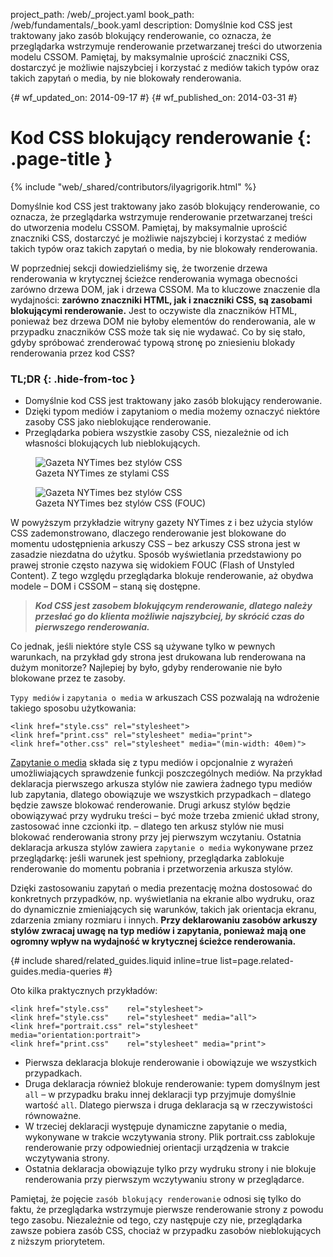project_path: /web/_project.yaml
book_path: /web/fundamentals/_book.yaml
description: Domyślnie kod CSS jest traktowany jako zasób blokujący renderowanie, co oznacza, że przeglądarka wstrzymuje renderowanie przetwarzanej treści do utworzenia modelu CSSOM. Pamiętaj, by maksymalnie uprościć znaczniki CSS, dostarczyć je możliwie najszybciej i korzystać z mediów takich typów oraz takich zapytań o media, by nie blokowały renderowania.


{# wf_updated_on: 2014-09-17 #}
{# wf_published_on: 2014-03-31 #}

# Kod CSS blokujący renderowanie {: .page-title }

{% include "web/_shared/contributors/ilyagrigorik.html" %}


Domyślnie kod CSS jest traktowany jako zasób blokujący renderowanie, co oznacza, że przeglądarka wstrzymuje renderowanie przetwarzanej treści do utworzenia modelu CSSOM. Pamiętaj, by maksymalnie uprościć znaczniki CSS, dostarczyć je możliwie najszybciej i korzystać z mediów takich typów oraz takich zapytań o media, by nie blokowały renderowania.



W poprzedniej sekcji dowiedzieliśmy się, że tworzenie drzewa renderowania w krytycznej ścieżce renderowania wymaga obecności zarówno drzewa DOM, jak i drzewa CSSOM. Ma to kluczowe znaczenie dla wydajności: **zarówno znaczniki HTML, jak i znaczniki CSS, są zasobami blokującymi renderowanie.** Jest to oczywiste dla znaczników HTML, ponieważ bez drzewa DOM nie byłoby elementów do renderowania, ale w przypadku znaczników CSS może tak się nie wydawać. Co by się stało, gdyby spróbować zrenderować typową stronę po zniesieniu blokady renderowania przez kod CSS?

### TL;DR {: .hide-from-toc }
- Domyślnie kod CSS jest traktowany jako zasób blokujący renderowanie.
- Dzięki typom mediów i zapytaniom o media możemy oznaczyć niektóre zasoby CSS jako nieblokujące renderowanie.
- Przeglądarka pobiera wszystkie zasoby CSS, niezależnie od ich własności blokujących lub nieblokujących.


<figure class="attempt-left">
  <img class="center" src="images/nytimes-css-device.png" alt="Gazeta NYTimes bez stylów CSS">
  <figcaption>Gazeta NYTimes ze stylami CSS</figcaption>
</figure>
<figure class="attempt-right">
  <img src="images/nytimes-nocss-device.png" alt="Gazeta NYTimes bez stylów CSS">
  <figcaption>Gazeta NYTimes bez stylów CSS (FOUC)</figcaption>
</figure>
<div class="clearfix"></div>

W powyższym przykładzie witryny gazety NYTimes z i bez użycia stylów CSS zademonstrowano, dlaczego renderowanie jest blokowane do momentu udostępnienia arkuszy CSS &ndash; bez arkuszy CSS strona jest w zasadzie niezdatna do użytku. Sposób wyświetlania przedstawiony po prawej stronie często nazywa się widokiem FOUC (Flash of Unstyled Content). Z tego względu przeglądarka blokuje renderowanie, aż obydwa modele &ndash; DOM i CSSOM &ndash; staną się dostępne.

> **_Kod CSS jest zasobem blokującym renderowanie, dlatego należy przesłać go do klienta możliwie najszybciej, by skrócić czas do pierwszego renderowania._**

Co jednak, jeśli niektóre style CSS są używane tylko w pewnych warunkach, na przykład gdy strona jest drukowana lub renderowana na dużym monitorze? Najlepiej by było, gdyby renderowanie nie było blokowane przez te zasoby.

`Typy mediów` i `zapytania o media` w arkuszach CSS pozwalają na wdrożenie takiego sposobu użytkowania:


    <link href="style.css" rel="stylesheet">
    <link href="print.css" rel="stylesheet" media="print">
    <link href="other.css" rel="stylesheet" media="(min-width: 40em)">
    

[Zapytanie o media](/web/fundamentals/design-and-ux/responsive/#use-media-queries) składa się z typu mediów i opcjonalnie z wyrażeń umożliwiających sprawdzenie funkcji poszczególnych mediów. Na przykład deklaracja pierwszego arkusza stylów nie zawiera żadnego typu mediów lub zapytania, dlatego obowiązuje we wszystkich przypadkach &ndash; dlatego będzie zawsze blokować renderowanie. Drugi arkusz stylów będzie obowiązywać przy wydruku treści &ndash; być może trzeba zmienić układ strony, zastosować inne czcionki itp. &ndash; dlatego ten arkusz stylów nie musi blokować renderowania strony przy jej pierwszym wczytaniu. Ostatnia deklaracja arkusza stylów zawiera `zapytanie o media` wykonywane przez przeglądarkę: jeśli warunek jest spełniony, przeglądarka zablokuje renderowanie do momentu pobrania i przetworzenia arkusza stylów.

Dzięki zastosowaniu zapytań o media prezentację można dostosować do konkretnych przypadków, np. wyświetlania na ekranie albo wydruku, oraz do dynamicznie zmieniających się warunków, takich jak orientacja ekranu, zdarzenia zmiany rozmiaru i innych. **Przy deklarowaniu zasobów arkuszy stylów zwracaj uwagę na typ mediów i zapytania, ponieważ mają one ogromny wpływ na wydajność w krytycznej ścieżce renderowania.**

{# include shared/related_guides.liquid inline=true list=page.related-guides.media-queries #}

Oto kilka praktycznych przykładów:


    <link href="style.css"    rel="stylesheet">
    <link href="style.css"    rel="stylesheet" media="all">
    <link href="portrait.css" rel="stylesheet" media="orientation:portrait">
    <link href="print.css"    rel="stylesheet" media="print">
    

* Pierwsza deklaracja blokuje renderowanie i obowiązuje we wszystkich przypadkach.
* Druga deklaracja również blokuje renderowanie: typem domyślnym jest `all` &ndash; w przypadku braku innej deklaracji typ przyjmuje domyślnie wartość `all`. Dlatego pierwsza i druga deklaracja są w rzeczywistości równoważne.
* W trzeciej deklaracji występuje dynamiczne zapytanie o media, wykonywane w trakcie wczytywania strony. Plik portrait.css zablokuje renderowanie przy odpowiedniej orientacji urządzenia w trakcie wczytywania strony.
* Ostatnia deklaracja obowiązuje tylko przy wydruku strony i nie blokuje renderowania przy pierwszym wczytywaniu strony w przeglądarce.

Pamiętaj, że pojęcie `zasób blokujący renderowanie` odnosi się tylko do faktu, że przeglądarka wstrzymuje pierwsze renderowanie strony z powodu tego zasobu. Niezależnie od tego, czy następuje czy nie, przeglądarka zawsze pobiera zasób CSS, chociaż w przypadku zasobów nieblokujących z niższym priorytetem.



